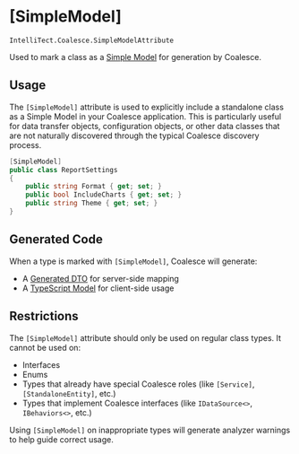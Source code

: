 # [SimpleModel]

`IntelliTect.Coalesce.SimpleModelAttribute`

Used to mark a class as a [Simple Model](/modeling/model-types/simple-models.md) for generation by Coalesce.

## Usage

The `[SimpleModel]` attribute is used to explicitly include a standalone class as a Simple Model in your Coalesce application. This is particularly useful for data transfer objects, configuration objects, or other data classes that are not naturally discovered through the typical Coalesce discovery process.

``` c#
[SimpleModel]
public class ReportSettings
{
    public string Format { get; set; }
    public bool IncludeCharts { get; set; }
    public string Theme { get; set; }
}
```

## Generated Code

When a type is marked with `[SimpleModel]`, Coalesce will generate:

* A [Generated DTO](/stacks/agnostic/dtos.md) for server-side mapping
* A [TypeScript Model](/stacks/vue/layers/models.md) for client-side usage

## Restrictions

The `[SimpleModel]` attribute should only be used on regular class types. It cannot be used on:

- Interfaces
- Enums  
- Types that already have special Coalesce roles (like `[Service]`, `[StandaloneEntity]`, etc.)
- Types that implement Coalesce interfaces (like `IDataSource<>`, `IBehaviors<>`, etc.)

Using `[SimpleModel]` on inappropriate types will generate analyzer warnings to help guide correct usage.
